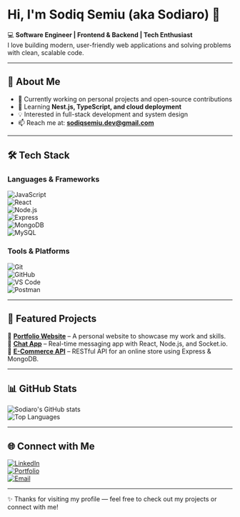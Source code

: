 # Hi, I'm Sodiq Semiu (aka Sodiaro) 👋  

💻 **Software Engineer | Frontend & Backend | Tech Enthusiast**  
I love building modern, user-friendly web applications and solving problems with clean, scalable code.  

---

## 🚀 About Me  
- 🔭 Currently working on personal projects and open-source contributions  
- 🌱 Learning **Nest.js, TypeScript, and cloud deployment**  
- 💡 Interested in full-stack development and system design  
- 📫 Reach me at: **sodiqsemiu.dev@gmail.com**  

---

## 🛠️ Tech Stack  

### Languages & Frameworks  
![JavaScript](https://img.shields.io/badge/JavaScript-F7DF1E?logo=javascript&logoColor=black)  
![React](https://img.shields.io/badge/React-20232A?logo=react&logoColor=61DAFB)  
![Node.js](https://img.shields.io/badge/Node.js-43853D?logo=node-dot-js&logoColor=white)  
![Express](https://img.shields.io/badge/Express.js-404D59?logo=express&logoColor=white)  
![MongoDB](https://img.shields.io/badge/MongoDB-4EA94B?logo=mongodb&logoColor=white)  
![MySQL](https://img.shields.io/badge/MySQL-005C84?logo=mysql&logoColor=white)  

### Tools & Platforms  
![Git](https://img.shields.io/badge/Git-F05032?logo=git&logoColor=white)  
![GitHub](https://img.shields.io/badge/GitHub-181717?logo=github&logoColor=white)  
![VS Code](https://img.shields.io/badge/VS_Code-0078D4?logo=visual-studio-code&logoColor=white)  
![Postman](https://img.shields.io/badge/Postman-FF6C37?logo=postman&logoColor=white)  

---

## 📌 Featured Projects  

🔹 [**Portfolio Website**](#) – A personal website to showcase my work and skills.  
🔹 [**Chat App**](#) – Real-time messaging app with React, Node.js, and Socket.io.  
🔹 [**E-Commerce API**](#) – RESTful API for an online store using Express & MongoDB.  


---

## 📊 GitHub Stats  

![Sodiaro's GitHub stats](https://github-readme-stats.vercel.app/api?username=Sodiaro&show_icons=true&theme=tokyonight)  
![Top Languages](https://github-readme-stats.vercel.app/api/top-langs/?username=Sodiaro&layout=compact&theme=tokyonight)  

---

## 🌐 Connect with Me  
[![LinkedIn](https://img.shields.io/badge/LinkedIn-0A66C2?logo=linkedin&logoColor=white)](https://www.linkedin.com/in/sodiq-semiu)  
[![Portfolio](https://img.shields.io/badge/Portfolio-000?logo=vercel&logoColor=white)](https://sodiq-dev.vercel.app)  
[![Email](https://img.shields.io/badge/Email-D14836?logo=gmail&logoColor=white)](mailto:sodiqsemiu.dev@gmail.com)  

---

✨ Thanks for visiting my profile — feel free to check out my projects or connect with me!  
